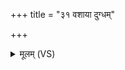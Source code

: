 +++
title = "३१ वशाया दुग्धम्"

+++
<details><summary>मूलम् (VS)</summary>

व॒शाया॑ दु॒ग्धं पी॒त्वा सा॒ध्या वस॑वश्च ये। ते वै ब्र॒ध्नस्य॑ वि॒ष्टपि॒ पयो॑ अस्या॒ उपा॑सते ॥
</details>